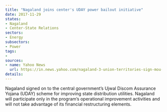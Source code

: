 ```yaml
---
title: "Nagaland joins center's UDAY power bailout initiative"
date: 2017-11-29
states:
- Nagaland
- Center-State Relations
sectors:
- Energy
subsectors:
- Power
tags:
- 
sources:
- name: Yahoo News
  url: https://in.news.yahoo.com/nagaland-3-union-territories-sign-mou-join-uday-082000071.html
details:
---
```


Nagaland signed on to the central government’s Ujwal Discom Assurance Yojana (UDAY) scheme for improving state distribution utilities. Nagaland will participate only in the program’s operational improvement activities and will not take advantage of its financial restructuring elements. 
